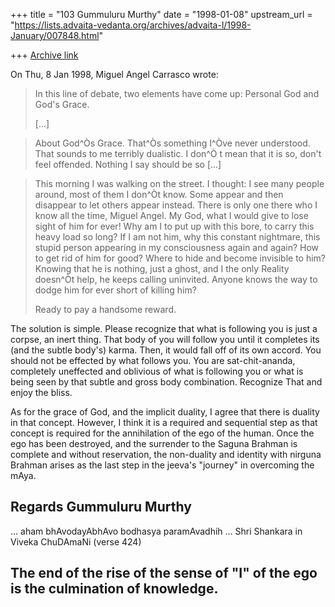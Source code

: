 +++
title = "103 Gummuluru Murthy"
date = "1998-01-08"
upstream_url = "https://lists.advaita-vedanta.org/archives/advaita-l/1998-January/007848.html"

+++
[Archive link](https://lists.advaita-vedanta.org/archives/advaita-l/1998-January/007848.html)

On Thu, 8 Jan 1998, Miguel Angel Carrasco wrote:

> In this line of debate, two elements have come up: Personal God and God's
> Grace.
>
> [...]

> About God^Òs Grace. That^Òs something I^Òve never understood. That sounds to
> me terribly dualistic. I don^Ò t mean that it is so, don't feel offended.
> Nothing I say should be so
> [...]

> This morning I was walking on the street. I thought: I see many people
> around, most of them I don^Òt know. Some appear and then disappear to let
> others appear instead. There is only one there who I know all
> the time, Miguel Angel. My God, what I would give to lose sight of him for
> ever! Why am I to put up with this bore, to carry this heavy load so long?
> If I am not him, why this constant nightmare, this stupid person appearing
> in my consciousness again and again? How  to get rid of him for good? Where
> to hide and become invisible to him? Knowing that he is nothing, just a
> ghost, and I the only Reality doesn^Òt help, he keeps calling uninvited.
> Anyone knows the way to dodge him for ever short of killing him?
>
> Ready to pay a handsome reward.
>

The solution is simple. Please recognize that what is following you is
just a corpse, an inert thing. That body of you will follow you until
it completes its (and the subtle body's) karma. Then, it would fall off
of its own accord. You should not be effected by what follows you. You
are sat-chit-ananda, completely uneffected and oblivious of what is
following you or what is being seen by that subtle and gross body
combination. Recognize That and enjoy the bliss.

As for the grace of God, and the implicit duality, I agree that there
is duality in that concept. However, I think it is a required and
sequential step as that concept is required for the annihilation of
the ego of the human. Once the ego has been destroyed, and the
surrender to the Saguna Brahman is complete and without reservation,
the non-duality and identity with nirguna Brahman arises as the last
step in the jeeva's "journey" in overcoming the mAya.


Regards
Gummuluru Murthy
------------------------------------------------------------------------
... aham bhAvodayAbhAvo bodhasya paramAvadhih ...
                        Shri Shankara in Viveka ChuDAmaNi (verse 424)

The end of the rise of the sense of "I" of the ego is the culmination
of knowledge.
------------------------------------------------------------------------

